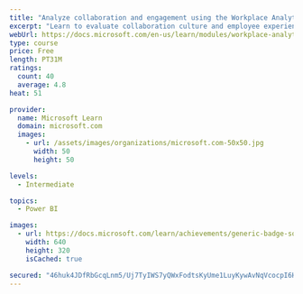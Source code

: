 ```yaml
---
title: "Analyze collaboration and engagement using the Workplace Analytics Ways of working assessment dashboard"
excerpt: "Learn to evaluate collaboration culture and employee experience with a Power BI template using Workplace Analytics data."
webUrl: https://docs.microsoft.com/en-us/learn/modules/workplace-analytics-ways-working/
type: course
price: Free
length: PT31M
ratings:
  count: 40
  average: 4.8
heat: 51

provider:
  name: Microsoft Learn
  domain: microsoft.com
  images:
    - url: /assets/images/organizations/microsoft.com-50x50.jpg
      width: 50
      height: 50

levels:
  - Intermediate

topics:
  - Power BI

images:
  - url: https://docs.microsoft.com/learn/achievements/generic-badge-social.png
    width: 640
    height: 320
    isCached: true

secured: "46huk4JDfRbGcqLnm5/Uj7TyIWS7yQWxFodtsKyUme1LuyKywAvNqVcocpI6HMMrZrLkwYdCYok035Jm0mtig5HZcrQiJAQISq0D1jlQah8+4UkK7fsHayeymkckQ6EDmZ+LcliY9YPoqECr3u24ioS7xDtUjKJZAL9F8E3shCQ2Gc7pxp6y+i+oMT7hXsil9I0TDNDn3gq0DQdxE5uW4n9ULBfLUkUuUldCyNAKpm+InT4QrIgRPPml1aWTSJlGeaufNSsNU1i4Xock1FDXY4FUdS6o5affookEb6fzECYfKjilNn09tcLsxaofxN/nqMhCu80q4cAimiZ+1ieXAXQa79/vfoWRSrBHNf/I2NfC4qQQhOckNUDO8krVwx+GZCDl/xSo6H3KQm51f/jotRhRszGDdTVGUB0r0/Knkxw=;5ZzMYDBpfkitaqtPMRHhhg=="
---
```


